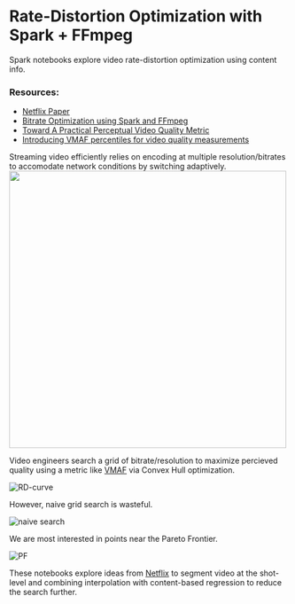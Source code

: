 # Rate-Distortion Optimization with Spark + FFmpeg

Spark notebooks explore video rate-distortion optimization using content info.

### Resources:
* [Netflix Paper](https://arxiv.org/pdf/2103.07564.pdf)
* [Bitrate Optimization using Spark and FFmpeg](https://smellslike.ml/posts/bitrate-optimization-using-spark-and-ffmpeg/)
* [Toward A Practical Perceptual Video Quality Metric](https://netflixtechblog.com/toward-a-practical-perceptual-video-quality-metric-653f208b9652)
* [Introducing VMAF percentiles for video quality measurements](https://blog.twitter.com/engineering/en_us/topics/infrastructure/2020/introducing-vmaf-percentiles-for-video-quality-measurements.html)

Streaming video efficiently relies on encoding at multiple resolution/bitrates to accomodate network conditions by switching adaptively.
<img src="https://smellslike.ml/img/adaptive_bitrate_streaming.png#center" width=500>

Video engineers search a grid of bitrate/resolution to maximize percieved quality using a metric like [VMAF](https://github.com/Netflix/vmaf) via Convex Hull optimization.

![RD-curve](https://smellslike.ml/img/shot_level_optimization.png#center)

However, naive grid search is wasteful.

![naive search](https://smellslike.ml/img/bitrate_ladder_1.png#center)

We are most interested in points near the Pareto Frontier.

![PF](https://smellslike.ml/img/bitrate_ladder_2.png#center)

These notebooks explore ideas from [Netflix](https://arxiv.org/pdf/2103.07564.pdf) to segment video at the shot-level and combining interpolation with content-based regression to reduce the search further.

